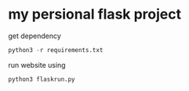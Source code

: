 # my persional flask project



get dependency
```python
python3 -r requirements.txt
```

run website using 
```python
python3 flaskrun.py
```
